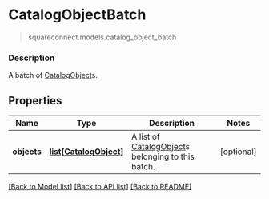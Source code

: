 # CatalogObjectBatch
> squareconnect.models.catalog_object_batch

### Description

A batch of [CatalogObject](#type-catalogobject)s.

## Properties
Name | Type | Description | Notes
------------ | ------------- | ------------- | -------------
**objects** | [**list[CatalogObject]**](CatalogObject.md) | A list of [CatalogObject](#type-catalogobject)s belonging to this batch. | [optional]

[[Back to Model list]](../README.md#documentation-for-models) [[Back to API list]](../README.md#documentation-for-api-endpoints) [[Back to README]](../README.md)


